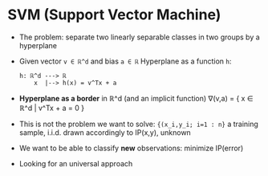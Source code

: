 SVM (Support Vector Machine)
=============================

- The problem: separate two linearly separable classes in two groups by a
  hyperplane

- Given vector `v ∈ ℝ^d` and bias `a ∈ ℝ`
  Hyperplane as a function `h`:
  ```
  h: ℝ^d ---> ℝ
      x  |--> h(x) = v^Tx + a
  ```

- **Hyperplane as a border** in ℝ^d (and an implicit function)
  ∇(v,a) = { x ∈ ℝ^d | v^Tx + a = 0 }

- This is not the problem we want to solve:
  `{(x_i,y_i; i=1 : n}` a training sample, i.i.d. drawn accordingly to IP(x,y),
  unknown

- We want to be able to classify **new** observations: minimize IP(error)

- Looking for an universal approach
